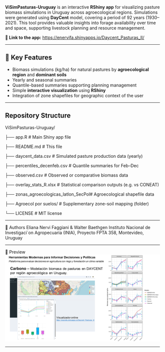 **ViSimPasturas-Uruguay** is an interactive **RShiny app** for visualizing pasture biomass simulations in Uruguay across agroecological regions. Simulations were generated using **DayCent** model, covering a period of 92 years (1930–2021). This tool provides valuable insights into forage availability over time and space, supporting livestock planning and resource management.

**🚀 Link to the app:**  https://enervifa.shinyapps.io/Daycent_Pasturas_II/

---

## 🌱 Key Features

- Biomass simulations (kg/ha) for natural pastures by **agroecological region** and **dominant soils**
- Yearly and seasonal summaries 
- Quantile-based summaries supporting planning management
- Simple **interactive visualization** using **RShiny**
- Integration of zone shapefiles for geographic context of the user

---

## Repository Structure
ViSimPasturas-Uruguay/

├── app.R                              # Main Shiny app file

├── README.md                          # This file

├── daycent_data.csv                   # Simulated pasture production data (yearly)

├── percentiles_decenfeb.csv          # Quantile summaries for Feb–Dec

├── observed.csv                       # Observed or comparative biomass data

├── overlay_stats_R.xlsx              # Statistical comparison outputs (e.g. vs CONEAT)

├── zonas_agroecologicas_latlon_SecPol# Agroecological shapefile data

├── Agroecol por suelos/              # Supplementary zone-soil mapping (folder)

└── LICENSE                            # MIT license

---

👥 Authors
Eliana Nervi Faggiani & Walter Baethgen
Instituto Nacional de Investigaci´on Agropecuaria (INIA), Proyecto FPTA 358, Montevideo, Uruguay

---


📸 Preview 
![screenshot](screenshot.png)





---


